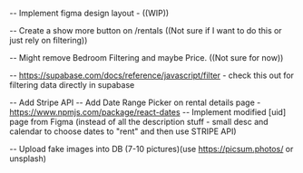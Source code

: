 <!-- DONE -->

<!-- -- For property stuff use https://random-data-api.com/documentation - specifically /users or /addresses -->
<!-- -- Upload fake data into DB -->
<!-- -- Add filtering below Rental Header -->
<!-- -- Add Pricing and Bedrooms to supabase DB -->
<!-- -- Create Rentals Card component -->

<!-- -- Create [uid] page for rentals -->
<!-- -- Filtered States in Alphabetical order -->

<!-- -- https://supabase.com/docs/reference/javascript/eq for fetching data for specific rental on [uid] page -->
<!-- -- Implement filtering to update state in /rentals -->

<!-- TODO -->

-- Implement figma design layout - ((WIP))

-- Create a show more button on /rentals ((Not sure if I want to do this or just rely on filtering))

-- Might remove Bedroom Filtering and maybe Price. ((Not sure for now))

-- https://supabase.com/docs/reference/javascript/filter - check this out for filtering data directly in supabase

-- Add Stripe API
-- Add Date Range Picker on rental details page - https://www.npmjs.com/package/react-dates
-- Implement modified [uid] page from Figma (instead of all the description stuff - small desc and calendar to choose dates to "rent" and then use STRIPE API)

-- Upload fake images into DB (7-10 pictures)(use https://picsum.photos/ or unsplash)
